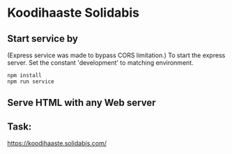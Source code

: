 # Koodihaaste Solidabis

## Start service by
(Express service was made to bypass CORS limitation.)
To start the express server. Set the constant 'development' to matching environment.

```
npm install
npm run service
``` 
## Serve HTML with any Web server

## Task:
https://koodihaaste.solidabis.com/


